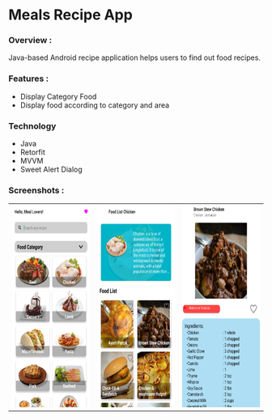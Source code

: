 # Meals Recipe App

### Overview :
Java-based Android recipe application helps users to find out food recipes.

### Features :
* Display Category Food
* Display food according to category and area

### Technology
* Java
* Retorfit
* MVVM
* Sweet Alert Dialog

### Screenshots :
<table align="center">
 <tr>
  <td><img src="https://github.com/reipai/MealsRecipe/blob/master/screenshoot/home.png" alt="Home Page" style="width:200px;height:400px;"></td>
  <td><img src="https://github.com/reipai/MealsRecipe/blob/master/screenshoot/food list category.png" alt="Food List Category" style="width:200px;height:400px;"></td>
  <td><img src="https://github.com/reipai/MealsRecipe/blob/master/screenshoot/detail food.png" alt="Detail Food" style="width:200px;height:400px;"></td>
 </tr>
</table>
